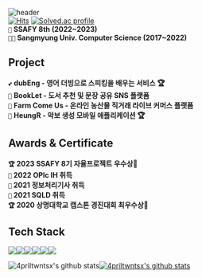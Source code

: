 ![header](https://capsule-render.vercel.app/api?type=waving&color=FFE082&text=Hi,&nbsp;There!&nbsp;🐯&height=200&fontSize=50&fontColor=FFFFFF&width=100)<br>
[![Hits](https://hits.seeyoufarm.com/api/count/incr/badge.svg?url=https%3A%2F%2Fgithub.com%2F4priltwntsx&count_bg=%2379C83D&title_bg=%23555555&icon=&icon_color=%23E7E7E7&title=hits&edge_flat=false)](https://hits.seeyoufarm.com)
[![Solved.ac profile](http://mazassumnida.wtf/api/mini/generate_badge?boj=cjg05034)](https://solved.ac/cjg05034)
<br>**`💙` SSAFY 8th (2022~2023)**  
**`👩‍🎓` Sangmyung Univ. Computer Science (2017~2022)**    

## Project
`💕` **dubEng - 영어 더빙으로 스피킹을 배우는 서비스 🏆**  
`📖` **BookLet - 도서 추천 및 문장 공유 SNS 플랫폼**  
`🥕` **Farm Come Us - 온라인 농산물 직거래 라이브 커머스 플랫폼**  
`🎼` **HeungR -  악보 생성 모바일 애플리케이션 🏆**  

## Awards & Certificate
**`🏆` 2023 SSAFY 8기 자율프로젝트 우수상🥇**    
**`🪪` 2022 OPIc IH 취득**    
**`🪪` 2021 정보처리기사 취득**    
**`🪪` 2021 SQLD 취득**    
**`🏆` 2020 상명대학교 캡스톤 경진대회 최우수상🥈** 

## Tech Stack 
<img src="https://img.shields.io/badge/java-007396?style=for-the-badge&logo=java&logoColor=white"><img src="https://img.shields.io/badge/springboot-6DB33F?style=for-the-badge&logo=springboot&logoColor=white"><img src="https://img.shields.io/badge/python-3776AB?style=for-the-badge&logo=python&logoColor=white"><img src="https://img.shields.io/badge/fastapi-009688?style=for-the-badge&logo=fastapi&logoColor=white"><img src="https://img.shields.io/badge/mysql-4479A1?style=for-the-badge&logo=mysql&logoColor=white"><img src="https://img.shields.io/badge/redis-DC382D?style=for-the-badge&logo=redis&logoColor=white">
<!-- <img src="https://img.shields.io/badge/Docker-2496ED?style=for-the-badge&logo=docker&logoColor=white"> -->
</div>

![4priltwntsx's github stats](https://github-readme-stats.vercel.app/api?username=4priltwntsx&show_icons=true&theme=gruvbox)[![4priltwntsx's github stats](https://github-readme-stats.vercel.app/api/top-langs/?username=4priltwntsx&show_icons=true&hide_border=true&title_color=004386&icon_color=004386&layout=compact)](https://github.com/4priltwntsx)
<br>
<!--   [![Solved.ac Profile](http://mazassumnida.wtf/api/v2/generate_badge?boj=cjg05034)](https://solved.ac/cjg05034/)  -->
